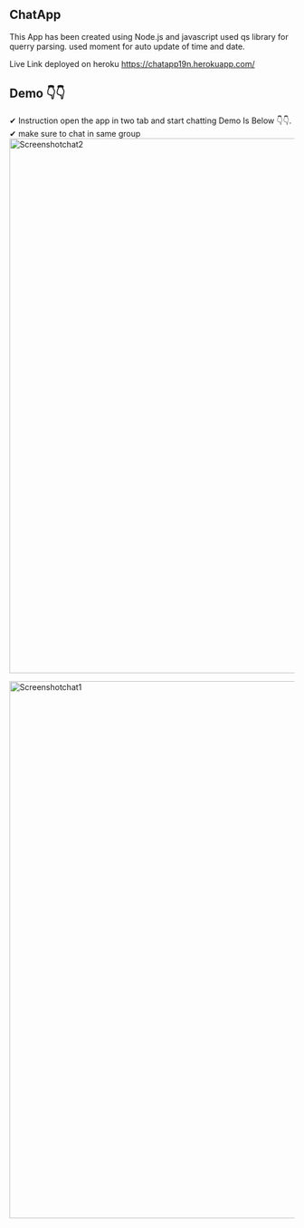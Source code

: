 ## ChatApp
This App has been created using Node.js and  javascript
used qs library for querry parsing.
used moment for auto update of time and date.

Live Link
deployed on heroku
https://chatapp19n.herokuapp.com/
## Demo 👇👇
 ✔ Instruction open the app in two tab and start chatting Demo Is Below 👇👇.
 ✔ make sure to chat in same group 
 <img width="945" alt="Screenshotchat2" src="https://user-images.githubusercontent.com/72209194/192370414-e39dc5d5-b742-4970-b5b7-a00fbc74cd28.png">
 
 <img width="949" alt="Screenshotchat1" src="https://user-images.githubusercontent.com/72209194/192370477-6f635565-56f4-416f-85e1-a13b46d49d55.png">


 


